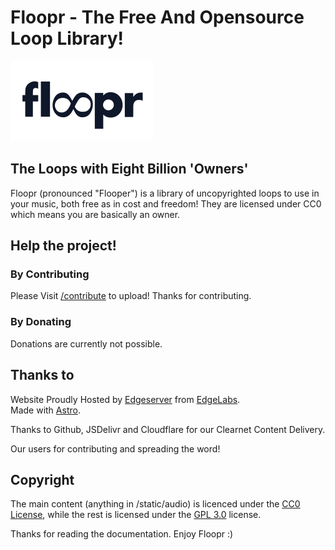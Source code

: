 # Floopr - The Free And Opensource Loop Library!

![Floopr Logo](/static/img/floopr.svg)
## The Loops with Eight Billion 'Owners'
Floopr (pronounced "Flooper") is a library of uncopyrighted loops to use in your music, both free as in cost and freedom! They are licensed under CC0 which means you are basically an owner.

## Help the project!

### By Contributing
Please Visit [/contribute](https://floopr.org/contribute) to upload!
Thanks for contributing.

### By Donating

Donations are currently not possible.

## Thanks to
Website Proudly Hosted by [Edgeserver](https://edgeserver.io) from [EdgeLabs](https://github.com/v3xlabs).  
Made with [Astro](https://astro.build?ref=floopr.org).

Thanks to Github, JSDelivr and Cloudflare for our Clearnet Content Delivery.

Our users for contributing and spreading the word!

## Copyright

The main content (anything in /static/audio) is licenced under the [CC0 License](https://creativecommons.org/share-your-work/public-domain/cc0/), while the rest is licensed under the [GPL 3.0](https://www.gnu.org/licenses/gpl-3.0.txt) license.

Thanks for reading the documentation. Enjoy Floopr :)